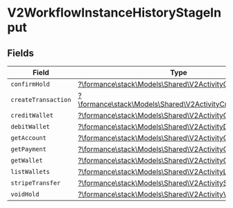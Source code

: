 # V2WorkflowInstanceHistoryStageInput


## Fields

| Field                                                                                                            | Type                                                                                                             | Required                                                                                                         | Description                                                                                                      |
| ---------------------------------------------------------------------------------------------------------------- | ---------------------------------------------------------------------------------------------------------------- | ---------------------------------------------------------------------------------------------------------------- | ---------------------------------------------------------------------------------------------------------------- |
| `confirmHold`                                                                                                    | [?\formance\stack\Models\Shared\V2ActivityConfirmHold](../../Models/Shared/V2ActivityConfirmHold.md)             | :heavy_minus_sign:                                                                                               | N/A                                                                                                              |
| `createTransaction`                                                                                              | [?\formance\stack\Models\Shared\V2ActivityCreateTransaction](../../Models/Shared/V2ActivityCreateTransaction.md) | :heavy_minus_sign:                                                                                               | N/A                                                                                                              |
| `creditWallet`                                                                                                   | [?\formance\stack\Models\Shared\V2ActivityCreditWallet](../../Models/Shared/V2ActivityCreditWallet.md)           | :heavy_minus_sign:                                                                                               | N/A                                                                                                              |
| `debitWallet`                                                                                                    | [?\formance\stack\Models\Shared\V2ActivityDebitWallet](../../Models/Shared/V2ActivityDebitWallet.md)             | :heavy_minus_sign:                                                                                               | N/A                                                                                                              |
| `getAccount`                                                                                                     | [?\formance\stack\Models\Shared\V2ActivityGetAccount](../../Models/Shared/V2ActivityGetAccount.md)               | :heavy_minus_sign:                                                                                               | N/A                                                                                                              |
| `getPayment`                                                                                                     | [?\formance\stack\Models\Shared\V2ActivityGetPayment](../../Models/Shared/V2ActivityGetPayment.md)               | :heavy_minus_sign:                                                                                               | N/A                                                                                                              |
| `getWallet`                                                                                                      | [?\formance\stack\Models\Shared\V2ActivityGetWallet](../../Models/Shared/V2ActivityGetWallet.md)                 | :heavy_minus_sign:                                                                                               | N/A                                                                                                              |
| `listWallets`                                                                                                    | [?\formance\stack\Models\Shared\V2ActivityListWallets](../../Models/Shared/V2ActivityListWallets.md)             | :heavy_minus_sign:                                                                                               | N/A                                                                                                              |
| `stripeTransfer`                                                                                                 | [?\formance\stack\Models\Shared\V2ActivityStripeTransfer](../../Models/Shared/V2ActivityStripeTransfer.md)       | :heavy_minus_sign:                                                                                               | N/A                                                                                                              |
| `voidHold`                                                                                                       | [?\formance\stack\Models\Shared\V2ActivityVoidHold](../../Models/Shared/V2ActivityVoidHold.md)                   | :heavy_minus_sign:                                                                                               | N/A                                                                                                              |